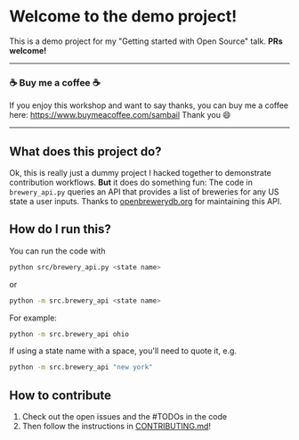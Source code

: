 # Welcome to the demo project!

This is a demo project for my "Getting started with Open Source" talk. **PRs welcome!**

---

### ☕ Buy me a coffee ☕

If you enjoy this workshop and want to say thanks, you can buy me a coffee here: https://www.buymeacoffee.com/sambail
Thank you 😄

---

## What does this project do?

Ok, this is really just a dummy project I hacked together to demonstrate contribution workflows. **But** it does do something fun: The code in `brewery_api.py` queries an API that provides a list of breweries for any US state a user inputs. Thanks to [openbrewerydb.org](https://www.openbrewerydb.org/) for maintaining this API.

## How do I run this?

You can run the code with 
```bash
python src/brewery_api.py <state name>
``` 
or
```bash
python -m src.brewery_api <state name>
```

For example: 
```bash
python -m src.brewery_api ohio
```

If using a state name with a space, you'll need to quote it, e.g.
```bash
python -m src.brewery_api "new york"
```

## How to contribute

1. Check out the open issues and the #TODOs in the code
2. Then follow the instructions in [CONTRIBUTING.md](CONTRIBUTING.md)!

